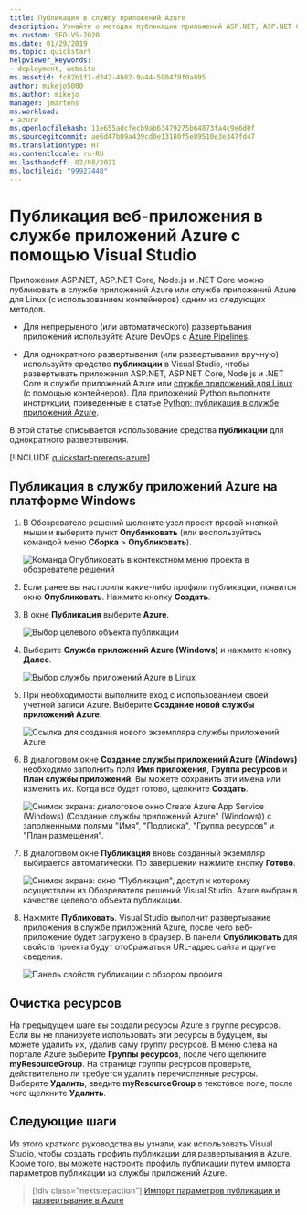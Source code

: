 ```yaml
---
title: Публикация в службу приложений Azure
description: Узнайте о методах публикации приложений ASP.NET, ASP.NET Core, Node.js и .NET Core в службе приложений Azure или службе приложений Azure для Linux.
ms.custom: SEO-VS-2020
ms.date: 01/29/2019
ms.topic: quickstart
helpviewer_keywords:
- deployment, website
ms.assetid: fc82b1f1-d342-4b82-9a44-590479f0a895
author: mikejo5000
ms.author: mikejo
manager: jmartens
ms.workload:
- azure
ms.openlocfilehash: 11e655adcfecb9ab63479275b64873fa4c9e6d0f
ms.sourcegitcommit: ae6d47b09a439cd0e13180f5e89510e3e347fd47
ms.translationtype: HT
ms.contentlocale: ru-RU
ms.lasthandoff: 02/08/2021
ms.locfileid: "99927448"
---
```

# <a name="publish-a-web-app-to-azure-app-service-using-visual-studio"></a>Публикация веб-приложения в службе приложений Azure с помощью Visual Studio

Приложения ASP.NET, ASP.NET Core, Node.js и .NET Core можно публиковать в службе приложений Azure или службе приложений Azure для Linux (с использованием контейнеров) одним из следующих методов.

* Для непрерывного (или автоматического) развертывания приложений используйте Azure DevOps с [Azure Pipelines](/azure/devops/pipelines/get-started-yaml?view=azdevops&preserve-view=true).

* Для однократного развертывания (или развертывания вручную) используйте средство **публикации** в Visual Studio, чтобы развертывать приложения ASP.NET, ASP.NET Core, Node.js и .NET Core в службе приложений Azure или [службе приложений для Linux](../deployment/quickstart-deploy-to-linux.md) (с помощью контейнеров). Для приложений Python выполните инструкции, приведенные в статье [Python: публикация в службе приложений Azure](../python/publishing-python-web-applications-to-azure-from-visual-studio.md).

В этой статье описывается использование средства **публикации** для однократного развертывания.

[!INCLUDE [quickstart-prereqs-azure](includes/quickstart-prereqs-azure.md)]

## <a name="publish-to-azure-app-service-on-windows"></a>Публикация в службу приложений Azure на платформе Windows

1. В Обозревателе решений щелкните узел проект правой кнопкой мыши и выберите пункт **Опубликовать** (или воспользуйтесь командой меню **Сборка** > **Опубликовать**).

    ![Команда Опубликовать в контекстном меню проекта в обозревателе решений](../deployment/media/quickstart-publish.png "Выбор команды Опубликовать")

1. Если ранее вы настроили какие-либо профили публикации, появится окно **Опубликовать**. Нажмите кнопку **Создать**.

1. В окне **Публикация** выберите **Azure**.

    ![Выбор целевого объекта публикации](../deployment/media/quickstart-publish-azure-new.png)

1. Выберите **Служба приложений Azure (Windows)** и нажмите кнопку **Далее**.

    ![Выбор службы приложений Azure в Linux](../deployment/media/quickstart-publish-windows-select-azure-service.png)

1. При необходимости выполните вход с использованием своей учетной записи Azure. Выберите **Создание новой службы приложений Azure**.

    ![Ссылка для создания нового экземпляра службы приложений Azure](../deployment/media/quickstart-publish-windows-create-new-link.png)

1. В диалоговом окне **Создание службы приложений Azure (Windows)** необходимо заполнить поля **Имя приложения**, **Группа ресурсов** и **План службы приложений**. Вы можете сохранить эти имена или изменить их. Когда все будет готово, щелкните **Создать**.

    ![Снимок экрана: диалоговое окно Create Azure App Service (Windows) (Создание службы приложений Azure" (Windows)) с заполненными полями "Имя", "Подписка", "Группа ресурсов" и "План размещения".](../deployment/media/quickstart-publish-windows-create-new-dialog.png)

1. В диалоговом окне **Публикация** вновь созданный экземпляр выбирается автоматически. По завершении нажмите кнопку **Готово**.

    ![Снимок экрана: окно "Публикация", доступ к которому осуществлен из Обозревателя решений Visual Studio. Azure выбран в качестве целевого объекта публикации.](../deployment/media/quickstart-publish-windows-select-instance.png)

1. Нажмите **Публиковать**. Visual Studio выполнит развертывание приложения в службе приложений Azure, после чего веб-приложение будет загружено в браузер. В панели **Опубликовать** для свойств проекта будут отображаться URL-адрес сайта и другие сведения.

    ![Панель свойств публикации с обзором профиля](../deployment/media/quickstart-publish-windows-summary-page.png)

## <a name="clean-up-resources"></a>Очистка ресурсов

На предыдущем шаге вы создали ресурсы Azure в группе ресурсов. Если вы не планируете использовать эти ресурсы в будущем, вы можете удалить их, удалив саму группу ресурсов.
В меню слева на портале Azure выберите **Группы ресурсов**, после чего щелкните **myResourceGroup**.
На странице группы ресурсов проверьте, действительно ли требуется удалить перечисленные ресурсы.
Выберите **Удалить**, введите **myResourceGroup** в текстовое поле, после чего щелкните **Удалить**.

## <a name="next-steps"></a>Следующие шаги

Из этого краткого руководства вы узнали, как использовать Visual Studio, чтобы создать профиль публикации для развертывания в Azure. Кроме того, вы можете настроить профиль публикации путем импорта параметров публикации из службы приложений Azure.

> [!div class="nextstepaction"]
> [Импорт параметров публикации и развертывание в Azure](tutorial-import-publish-settings-azure.md)
